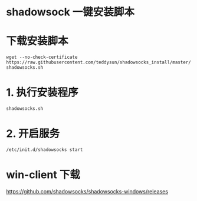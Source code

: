 # shadowsock 一键安装脚本

# 下载安装脚本

`wget --no-check-certificate https://raw.githubusercontent.com/teddysun/shadowsocks_install/master/shadowsocks.sh`

# 1. 执行安装程序

`shadowsocks.sh`


# 2. 开启服务

`/etc/init.d/shadowsocks start`


# win-client 下载

https://github.com/shadowsocks/shadowsocks-windows/releases

